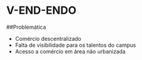 # V-END-ENDO


##Problemática

- Comércio descentralizado
- Falta de visibilidade para os talentos do campus
- Acesso a comércio em área não urbanizada
